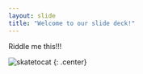 ```yaml
---
layout: slide
title: "Welcome to our slide deck!"
---
```


Riddle me this!!!

![skatetocat](https://octodex.github.com/images/riddlocat.png)
{: .center}
